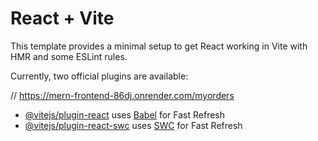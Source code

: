 # React + Vite

This template provides a minimal setup to get React working in Vite with HMR and some ESLint rules.

Currently, two official plugins are available:

// https://mern-frontend-86dj.onrender.com/myorders

- [@vitejs/plugin-react](https://github.com/vitejs/vite-plugin-react/blob/main/packages/plugin-react/README.md) uses [Babel](https://babeljs.io/) for Fast Refresh
- [@vitejs/plugin-react-swc](https://github.com/vitejs/vite-plugin-react-swc) uses [SWC](https://swc.rs/) for Fast Refresh
